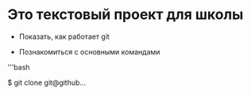 # Это текстовый проект для школы


+ Показать, как работает git

+ Познакомиться с основными командами


'''bash

$ git clone git@github...